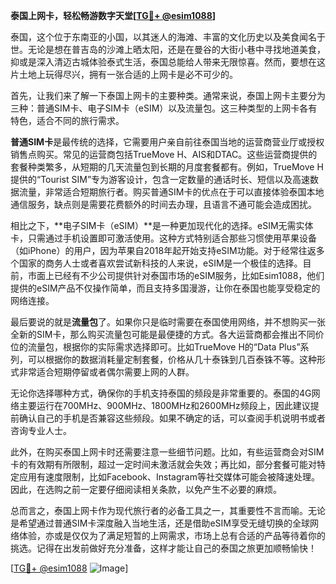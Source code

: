 **泰国上网卡，轻松畅游数字天堂[[TG💪+ @esim1088](https://t.me/s/esim1088)]**

泰国，这个位于东南亚的小国，以其迷人的海滩、丰富的文化历史以及美食闻名于世。无论是想在普吉岛的沙滩上晒太阳，还是在曼谷的大街小巷中寻找地道美食，抑或是深入清迈古城体验泰式生活，泰国总能给人带来无限惊喜。然而，要想在这片土地上玩得尽兴，拥有一张合适的上网卡是必不可少的。

首先，让我们来了解一下泰国上网卡的主要种类。通常来说，泰国上网卡主要分为三种：普通SIM卡、电子SIM卡（eSIM）以及流量包。这三种类型的上网卡各有特色，适合不同的旅行需求。

**普通SIM卡**是最传统的选择，它需要用户亲自前往泰国当地的运营商营业厅或授权销售点购买。常见的运营商包括TrueMove H、AIS和DTAC。这些运营商提供的套餐种类繁多，从短期的几天流量包到长期的月度套餐都有。例如，TrueMove H提供的“Tourist SIM”专为游客设计，包含一定数量的通话时长、短信以及高速数据流量，非常适合短期旅行者。购买普通SIM卡的优点在于可以直接体验泰国本地通信服务，缺点则是需要花费额外的时间去办理，且语言不通可能会造成困扰。

相比之下，**电子SIM卡（eSIM）**是一种更加现代化的选择。eSIM无需实体卡，只需通过手机设置即可激活使用。这种方式特别适合那些习惯使用苹果设备（如iPhone）的用户，因为苹果自2018年起开始支持eSIM功能。对于经常往返多个国家的商务人士或者喜欢尝试新科技的人来说，eSIM是一个极佳的选择。目前，市面上已经有不少公司提供针对泰国市场的eSIM服务，比如Esim1088，他们提供的eSIM产品不仅操作简单，而且支持多国漫游，让你在泰国也能享受稳定的网络连接。

最后要说的就是**流量包**了。如果你只是临时需要在泰国使用网络，并不想购买一张全新的SIM卡，那么购买流量包可能是最便捷的方式。各大运营商都会推出不同价位的流量包，根据你的实际需求选择即可。比如TrueMove H的“Data Plus”系列，可以根据你的数据消耗量定制套餐，价格从几十泰铢到几百泰铢不等。这种形式非常适合短期停留或者偶尔需要上网的人群。

无论你选择哪种方式，确保你的手机支持泰国的频段是非常重要的。泰国的4G网络主要运行在700MHz、900MHz、1800MHz和2600MHz频段上，因此建议提前确认自己的手机是否兼容这些频段。如果不确定的话，可以查阅手机说明书或者咨询专业人士。

此外，在购买泰国上网卡时还需要注意一些细节问题。比如，有些运营商会对SIM卡的有效期有所限制，超过一定时间未激活就会失效；再比如，部分套餐可能对特定应用有速度限制，比如Facebook、Instagram等社交媒体可能会被降速处理。因此，在选购之前一定要仔细阅读相关条款，以免产生不必要的麻烦。

总而言之，泰国上网卡作为现代旅行者的必备工具之一，其重要性不言而喻。无论是希望通过普通SIM卡深度融入当地生活，还是借助eSIM享受无缝切换的全球网络体验，亦或是仅仅为了满足短暂的上网需求，市场上总有合适的产品等待着你的挑选。记得在出发前做好充分准备，这样才能让自己的泰国之旅更加顺畅愉快！

[[TG💪+ @esim1088](https://t.me/s/esim1088) ![Image](https://i.postimg.cc/4NQfJmqS/Snipaste-2025-05-13-00-14-12.png)]